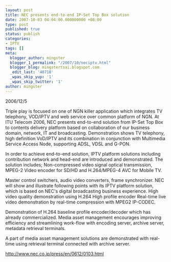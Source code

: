 ```yaml
---
layout: post
title: NEC presents end-to-end IP-Set Top Box solution
date: 2007-10-03 04:04:00.000000000 +08:00
type: post
published: true
status: publish
categories:
- IPTV
tags: []
meta:
  blogger_author: mingster
  blogger_1_permalink: "/2007/10/neciptv.html"
  blogger_blog: mingstertsai.blogspot.com
  _edit_last: '40718'
  _wpas_skip_yup: '1'
  _wpas_skip_twitter: '1'
author: mingster
---
```

<p>2006/12/5</p>
<p>Triple play is focused on one of NGN killer application which integrates TV telephony, VOD/IPTV and web service over common platform of NGN. At ITU Telecom 2006, NEC presents end-to-end solution from IP-Set Top Box to contents delivery platform based on collaboration of our business domain, network, IT and broadcasting. Demonstration shows TV telephony, high definition VoD/IPTV and its combination in conjunction with Multimedia Service Access Node, supporting ADSL, VDSL and G-PON.</p>
<p>In order to achieve end-to-end solution, IPTV platform solutions including contribution network and head-end are introduced and demonstrated. The solution includes; Non-compressed video signal optical transmission, MPEG-2 Video encoder for SD/HD and H.264/MPEG-4 AVC for Mobile TV.</p>
<p>Master control switchers, audio video converters, frame synchronizer. NEC will show and illustrate following points with its IPTV platform solution, which is based on NEC's digital broadcasting business experience. High video quality demonstration using H.264 High profile encoder Real-time live video demonstration by real-time compression with MPEG2 IP-CODEC.</p>
<p>Demonstration of H.264 baseline profile encoder/decoder which has already commercialized. Media asset management encourages improving efficiency and streamlining work-flow with encoding server, archive server, metadata retrieval terminals.</p>
<p>A part of media asset management solutions are demonstrated with real-time using retrieval terminal connected with archive server.</p>
<p><a href="http://www.nec.co.jp/press/en/0612/0103.html">http://www.nec.co.jp/press/en/0612/0103.html</a></p>
